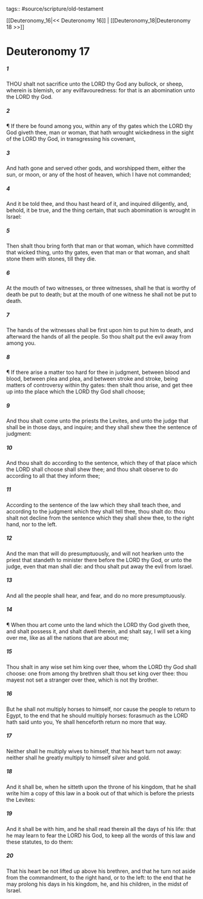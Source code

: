 tags:: #source/scripture/old-testament

[[Deuteronomy_16|<< Deuteronomy 16]] | [[Deuteronomy_18|Deuteronomy 18 >>]]

# Deuteronomy 17

##### 1

THOU shalt not sacrifice unto the LORD thy God any bullock, or sheep, wherein is blemish, or any evilfavouredness: for that is an abomination unto the LORD thy God.

##### 2

¶ If there be found among you, within any of thy gates which the LORD thy God giveth thee, man or woman, that hath wrought wickedness in the sight of the LORD thy God, in transgressing his covenant,

##### 3

And hath gone and served other gods, and worshipped them, either the sun, or moon, or any of the host of heaven, which I have not commanded;

##### 4

And it be told thee, and thou hast heard of it, and inquired diligently, and, behold, it be true, and the thing certain, that such abomination is wrought in Israel:

##### 5

Then shalt thou bring forth that man or that woman, which have committed that wicked thing, unto thy gates, even that man or that woman, and shalt stone them with stones, till they die.

##### 6

At the mouth of two witnesses, or three witnesses, shall he that is worthy of death be put to death; but at the mouth of one witness he shall not be put to death.

##### 7

The hands of the witnesses shall be first upon him to put him to death, and afterward the hands of all the people. So thou shalt put the evil away from among you.

##### 8

¶ If there arise a matter too hard for thee in judgment, between blood and blood, between plea and plea, and between stroke and stroke, being matters of controversy within thy gates: then shalt thou arise, and get thee up into the place which the LORD thy God shall choose;

##### 9

And thou shalt come unto the priests the Levites, and unto the judge that shall be in those days, and inquire; and they shall shew thee the sentence of judgment:

##### 10

And thou shalt do according to the sentence, which they of that place which the LORD shall choose shall shew thee; and thou shalt observe to do according to all that they inform thee;

##### 11

According to the sentence of the law which they shall teach thee, and according to the judgment which they shall tell thee, thou shalt do: thou shalt not decline from the sentence which they shall shew thee, to the right hand, nor to the left.

##### 12

And the man that will do presumptuously, and will not hearken unto the priest that standeth to minister there before the LORD thy God, or unto the judge, even that man shall die: and thou shalt put away the evil from Israel.

##### 13

And all the people shall hear, and fear, and do no more presumptuously.

##### 14

¶ When thou art come unto the land which the LORD thy God giveth thee, and shalt possess it, and shalt dwell therein, and shalt say, I will set a king over me, like as all the nations that are about me;

##### 15

Thou shalt in any wise set him king over thee, whom the LORD thy God shall choose: one from among thy brethren shalt thou set king over thee: thou mayest not set a stranger over thee, which is not thy brother.

##### 16

But he shall not multiply horses to himself, nor cause the people to return to Egypt, to the end that he should multiply horses: forasmuch as the LORD hath said unto you, Ye shall henceforth return no more that way.

##### 17

Neither shall he multiply wives to himself, that his heart turn not away: neither shall he greatly multiply to himself silver and gold.

##### 18

And it shall be, when he sitteth upon the throne of his kingdom, that he shall write him a copy of this law in a book out of that which is before the priests the Levites:

##### 19

And it shall be with him, and he shall read therein all the days of his life: that he may learn to fear the LORD his God, to keep all the words of this law and these statutes, to do them:

##### 20

That his heart be not lifted up above his brethren, and that he turn not aside from the commandment, to the right hand, or to the left: to the end that he may prolong his days in his kingdom, he, and his children, in the midst of Israel.
